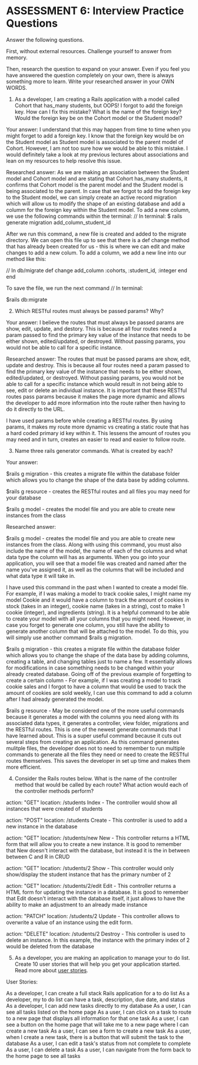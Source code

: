 # ASSESSMENT 6: Interview Practice Questions

Answer the following questions.

First, without external resources. Challenge yourself to answer from memory.

Then, research the question to expand on your answer. Even if you feel you have answered the question completely on your own, there is always something more to learn. Write your researched answer in your OWN WORDS.

1. As a developer, I am creating a Rails application with a model called Cohort that has_many students, but OOPS! I forgot to add the foreign key. How can I fix this mistake? What is the name of the foreign key? Would the foreign key be on the Cohort model or the Student model?

Your answer: I understand that this may happen from time to time when you might forget to add a foreign key. I know that the foreign key would be on the Student model as Student model is associated to the parent model of Cohort. However, I am not too sure how we would be able to this mistake. I would definitely take a look at my previous lectures about associations and lean on my resources to help resolve this issue. 

Researched answer: As we are making an association between the Student model and Cohort model and are stating that Cohort has_many students, it confirms that Cohort model is the parent model and the Student model is being associated to the parent. In case that we forgot to add the foreign key to the Student model, we can simply create an active record migration which will allow us to modify the shape of an existing database and add a columm for the foreign key within the Student model. To add a new column, we use the following commands within the terminal: 
 // In terminal: 
 $ rails generate migration add_column_student_id
 
 After we run this command, a new file is created and added to the migrate directory. We can open this file up to see that there is a def change method that has already been created for us - this is where we can edit and make changes to add a new colum. To add a column, we add a new line into our method like this: 

// In db/migrate
  def change
  add_column :cohorts, :student_id, :integer 
  end
end 

To save the file, we run the next command
 // In terminal: 

 $rails db:migrate


2. Which RESTful routes must always be passed params? Why?

Your answer: I believe the routes that must always be passed params are show, edit, update, and destory. This is because all four routes need a param passed to find the primary key value of the instance that needs to be either shown, edited/updated, or destroyed. Without passing params, you would not be able to call for a specific instance. 

Researched answer: The routes that must be passed params are show, edit, update and destroy. This is because all four routes need a param passed to find the primary key value of the instance that needs to be either shown, edited/updated, or destroyed. Without passing params, you would not be able to call for a specific instance which would result in not being able to see, edit or delete an individual instance. It is important that these RESTful routes pass params because it makes the page more dynamic and allows the developer to add more information into the route rather then having to do it directly to the URL.

I have used params before while creating a RESTful routes. By using params, it makes my route more dynamic vs creating a static route that has a hard coded primary id key within it. This lessens the amount of routes you may need and in turn, creates an easier to read and easier to follow route. 

3. Name three rails generator commands. What is created by each?

Your answer: 

$rails g migration - this creates a migrate file within the database folder which allows you to change the shape of the data base by adding columns.

$rails g resource - creates the RESTful routes and all files you may need for your database

$rails g model - creates the model file and you are able to create new instances from the class

Researched answer:

$rails g model - creates the model file and you are able to create new instances from the class. Along with using this command, you must also include the name of the model, the name of each of the columns and what data type the column will has as arguments. When you go into your application, you will see that a model file was created and named after the name you've assigned it, as well as the columns that will be included and what data type it will take in. 

I have used this command in the past when I wanted to create a model file. For example, if I was making a model to track cookie sales, I might name my model Cookie and it would have a column to track the amount of cookies in stock (takes in an integer), cookie name (takes in a string), cost to make 1 cookie (integer), and ingredients (string). It is a helpful command to be able to create your model with all your columns that you might need. However, in case you forget to generate one column, you still have the ability to generate another column that will be attached to the model. To do this, you will simply use another command $rails g migration. 

$rails g migration - this creates a migrate file within the database folder which allows you to change the shape of the data base by adding columns, creating a table, and changing tables just to name a few. It essentially allows for modifications in case something needs to be changed within your already created database. Going off of the previous example of forgetting to create a certain column - For example, if I was creating a model to track cookie sales and I forgot to have a column that would be used to track the amount of cookies are sold weekly, I can use this command to add a column after I had already generated the model. 

$rails g resource - May be considered one of the more useful commands because it generates a model with the columns you need along with its associated data types, it generates a controller, view folder, migrations and the RESTful routes. This is one of the newest generate commands that I have learned about. This is a super useful command because it cuts out several steps from creating an application. As this command generates mulitple files, the developer does not to need to remember to run multiple commands to generate all the files they need or need to create the RESTful routes themselves. This saves the developer in set up time and makes them more efficient. 


4. Consider the Rails routes below. What is the name of the controller method that would be called by each route? What action would each of the controller methods perform?

action: "GET" location: /students
    Index - The controller would show all instances that were created of students 

action: "POST" location: /students
    Create - This controller is used to add a new instance in the database
    
action: "GET" location: /students/new
    New - This controller returns a HTML form that will allow you to create a new instance. It is good to remember that New doesn't interact with the database, but instead it is the in between between C and R in CRUD

action: "GET" location: /students/2
    Show - This controller would only show/display  the student instance that has the primary number of 2 

action: "GET" location: /students/2/edit
    Edit - This controller returns a HTML form for updating the instance in a database. It is good to remember that Edit doesn't interact with the database itself, it just allows to have the ability to make an adjustment to an already made instance

action: "PATCH" location: /students/2
    Update - This controller allows to overwrite a value of an instance using the edit form. 

action: "DELETE" location: /students/2
    Destroy - This controller is used to delete an  instance. In this example, the instance with the primary index of 2 would be deleted from the database 

5. As a developer, you are making an application to manage your to do list. Create 10 user stories that will help you get your application started. Read more about [user stories](https://www.atlassian.com/agile/project-management/user-stories).

User Stories: 

As a developer, I can create a full stack Rails application for a to do list 
As a developer, my to do list can have a task, description, due date, and status 
As a developer, I can add new tasks directly to my database 
As a user, I can see all tasks listed on the home page 
As a user, I can click on a task to route to a new page that displays all information for that one task 
As a user, I can see a button on the home page that will take me to a new page where I can create a new task
As a user, I can see a form to create a new task 
As a user, when I create a new task, there is a button that will submit the task to the database
As a user, I can edit a task's status from not complete to complete 
As a user, I can delete a task 
As a user, I can navigate from the form back to the home page to see all tasks 
